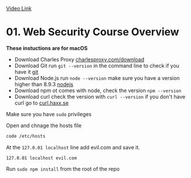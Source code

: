 [Video Link](https://egghead.io/lessons/react-start-a-virtual-reality-project-with-react-360)

# 01. Web Security Course Overview

**These instuctions are for macOS**

* Download Charles Proxy [charlesproxy.com/download](https://www.charlesproxy.com/download)
* Download Git run `git --version` in the command line to check if you have it [git](https://git-scm.com/downloads)
* Download Node.js run `node --version` make sure you have a version higher than 8.9.3 [nodejs](https://nodejs.org/en)
* Download npm ot comes with node, check the version `npm --version`
* Download curl check the version with `curl --version` if you don't have curl go to [curl.haxx.se](https://curl.haxx.se)

Make sure you have `sudo` privileges

Open and chnage the hosts file

```bash
code /etc/hosts
```
At the `127.0.01 localhost` line add evil.com and save it.

```
127.0.01 localhost evil.com
```

Run `sudo npm install` from the root of the repo
